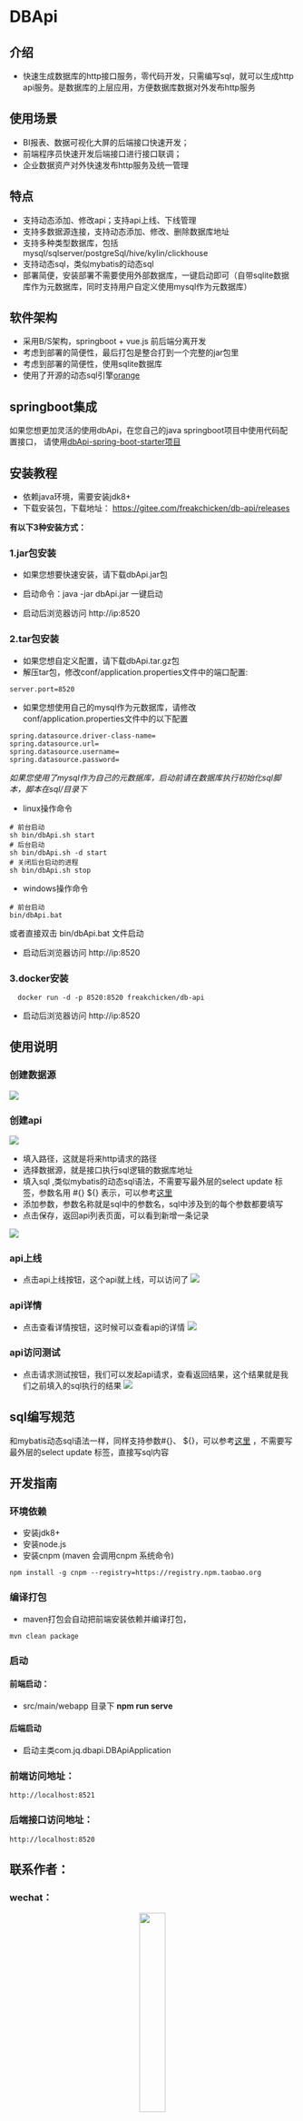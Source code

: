 # DBApi

## 介绍
- 快速生成数据库的http接口服务，零代码开发，只需编写sql，就可以生成http api服务。是数据库的上层应用，方便数据库数据对外发布http服务
## 使用场景
- BI报表、数据可视化大屏的后端接口快速开发；
- 前端程序员快速开发后端接口进行接口联调；
- 企业数据资产对外快速发布http服务及统一管理

## 特点
- 支持动态添加、修改api；支持api上线、下线管理
- 支持多数据源连接，支持动态添加、修改、删除数据库地址
- 支持多种类型数据库，包括mysql/sqlserver/postgreSql/hive/kylin/clickhouse
- 支持动态sql，类似mybatis的动态sql
- 部署简便，安装部署不需要使用外部数据库，一键启动即可（自带sqlite数据库作为元数据库，同时支持用户自定义使用mysql作为元数据库）

## 软件架构
- 采用B/S架构，springboot + vue.js 前后端分离开发
- 考虑到部署的简便性，最后打包是整合打到一个完整的jar包里
- 考虑到部署的简便性，使用sqlite数据库
- 使用了开源的动态sql引擎[orange](https://gitee.com/freakchicken/orange)

## springboot集成
如果您想更加灵活的使用dbApi，在您自己的java springboot项目中使用代码配置接口，
请使用[dbApi-spring-boot-starter项目](https://gitee.com/freakchicken/dbApi-spring-boot-starter)

## 安装教程

- 依赖java环境，需要安装jdk8+
- 下载安装包，下载地址： https://gitee.com/freakchicken/db-api/releases

**有以下3种安装方式：**

### 1.jar包安装

- 如果您想要快速安装，请下载dbApi.jar包
- 启动命令：java -jar dbApi.jar 一键启动

- 启动后浏览器访问 http://ip:8520

### 2.tar包安装

- 如果您想自定义配置，请下载dbApi.tar.gz包
- 解压tar包，修改conf/application.properties文件中的端口配置:
```properties
server.port=8520
```

- 如果您想使用自己的mysql作为元数据库，请修改conf/application.properties文件中的以下配置
```properties
spring.datasource.driver-class-name=
spring.datasource.url=
spring.datasource.username=
spring.datasource.password=
```

*如果您使用了mysql作为自己的元数据库，启动前请在数据库执行初始化sql脚本，脚本在sql/目录下*


- linux操作命令

```shell
# 前台启动
sh bin/dbApi.sh start
# 后台启动
sh bin/dbApi.sh -d start
# 关闭后台启动的进程
sh bin/dbApi.sh stop

```

- windows操作命令
```shell
# 前台启动
bin/dbApi.bat
```
或者直接双击 bin/dbApi.bat 文件启动

- 启动后浏览器访问 http://ip:8520

### 3.docker安装

```shell script
  docker run -d -p 8520:8520 freakchicken/db-api
```
- 启动后浏览器访问 http://ip:8520

## 使用说明

### 创建数据源
![](https://freakchicken.gitee.io/images/dbApi/add_source_20210125160727.jpg)
### 创建api
![](https://freakchicken.gitee.io/images/dbApi/20210225/create_api.jpg)
- 填入路径，这就是将来http请求的路径
- 选择数据源，就是接口执行sql逻辑的数据库地址
- 填入sql ,类似mybatis的动态sql语法，不需要写最外层的select update 标签，参数名用 #{} ${} 表示，可以参考[这里](https://mybatis.org/mybatis-3/zh/dynamic-sql.html) 
- 添加参数，参数名称就是sql中的参数名，sql中涉及到的每个参数都要填写
- 点击保存，返回api列表页面，可以看到新增一条记录

![](https://freakchicken.gitee.io/images/dbApi/20210225/api_list.jpg)
### api上线
- 点击api上线按钮，这个api就上线，可以访问了
![](https://freakchicken.gitee.io/images/dbApi/online_click_20210125161514.jpg)

### api详情
- 点击查看详情按钮，这时候可以查看api的详情
![](https://freakchicken.gitee.io/images/dbApi/20210225/api_detail.jpg)
### api访问测试
- 点击请求测试按钮，我们可以发起api请求，查看返回结果，这个结果就是我们之前填入的sql执行的结果
![](https://freakchicken.gitee.io/images/dbApi/20210225/request.jpg)

## sql编写规范
和mybatis动态sql语法一样，同样支持参数#{}、 ${}，可以参考[这里](https://mybatis.org/mybatis-3/zh/dynamic-sql.html) 
，不需要写最外层的select update 标签，直接写sql内容

## 开发指南
### 环境依赖

- 安装jdk8+
- 安装node.js
- 安装cnpm (maven 会调用cnpm 系统命令)

```shell script
npm install -g cnpm --registry=https://registry.npm.taobao.org
```

### 编译打包

- maven打包会自动把前端安装依赖并编译打包，

```shell script
mvn clean package
```

### 启动
#### 前端启动：
- src/main/webapp 目录下 **npm run serve**

#### 后端启动
- 启动主类com.jq.dbapi.DBApiApplication

### 前端访问地址：
```
http://localhost:8521
```

### 后端接口访问地址：
```
http://localhost:8520
```

## 联系作者：
### wechat：
<div style="text-align: center"> 
<img src="https://freakchicken.gitee.io/images/kafkaui/wechat.jpg" width = "30%" />
</div>


### 捐赠：
如果您喜欢此项目，请给捐助作者一杯咖啡
<div style="text-align: center"> 
<img src="https://freakchicken.gitee.io/images/kafkaui/wechatpay.jpg" width = "30%" />
<img src="https://freakchicken.gitee.io/images/kafkaui/alipay.jpg" width = "33%" />
</div>


## 开发计划
- 前端ui优化-使用sql语法插件
- 接口权限控制
- 集群版本开发，支持微服务注册consul/eureka/nacos
- docker支持
- 安装包windows运行支持，bat编程
